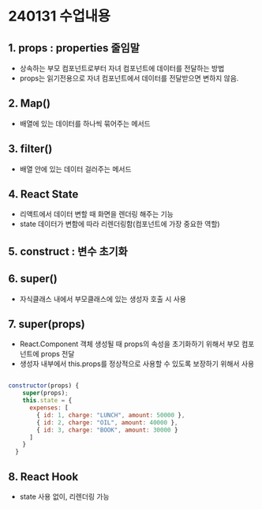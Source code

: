 # 240131 수업내용

## 1. props : properties 줄임말
- 상속하는 부모 컴포넌트로부터 자녀 컴포넌트에 데이터를 전달하는 방법
- props는 읽기전용으로 자녀 컴포넌트에서 데이터를 전달받으면 변하지 않음.

## 2. Map()
- 배열에 있는 데이터를 하나씩 묶어주는 메서드

## 3. filter()
- 배열 안에 있는 데이터 걸러주는 메서드

## 4. React State
- 리액트에서 데이터 변할 때 화면을 렌더링 해주는 기능
- state 데이터가 변함에 따라 리렌더링함(컴포넌트에 가장 중요한 역할)

## 5. construct : 변수 초기화
## 6. super()
- 자식클래스 내에서 부모클래스에 있는 생성자 호출 시 사용

## 7. super(props)
- React.Component 객체 생성될 때 props의 속성을 초기화하기 위해서 부모 컴포넌트에 props 전달
- 생성자 내부에서 this.props를 정상적으로 사용할 수 있도록 보장하기 위해서 사용
```javascript

constructor(props) {
    super(props);
    this.state = {
      expenses: [
        { id: 1, charge: "LUNCH", amount: 50000 },
        { id: 2, charge: "OIL", amount: 40000 },
        { id: 3, charge: "BOOK", amount: 30000 }
      ]
    }
  }
```

## 8. React Hook
- state 사용 없이, 리렌더링 가능
